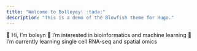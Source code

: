 ```yaml
---
title: "Welcome to Bolleyey! :tada:"
description: "This is a demo of the Blowfish theme for Hugo."
---
```


👋 Hi, I’m boleyn
👀 I’m interested in bioinformatics and machine learning
🌱 I’m currently learning single cell RNA-seq and spatial omics